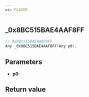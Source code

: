 ```yaml
---
ns: PLAYER
---
```

## _0x8BC515BAE4AAF8FF

```c
// 0x8BC515BAE4AAF8FF
Any _0x8BC515BAE4AAF8FF(Any p0);
```


## Parameters
* **p0**: 

## Return value
